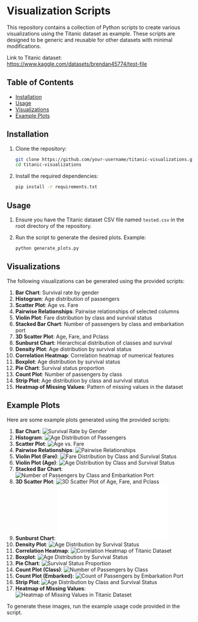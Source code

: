 # Visualization Scripts

This repository contains a collection of Python scripts to create various visualizations using the Titanic dataset as example. These scripts are designed to be generic and reusable for other datasets with minimal modifications.

Link to Titanic dataset: https://www.kaggle.com/datasets/brendan45774/test-file

## Table of Contents
- [Installation](#installation)
- [Usage](#usage)
- [Visualizations](#visualizations)
- [Example Plots](#example-plots)

## Installation

1. Clone the repository:
    ```sh
    git clone https://github.com/your-username/titanic-visualizations.git
    cd titanic-visualizations
    ```

2. Install the required dependencies:
    ```sh
    pip install -r requirements.txt
    ```

## Usage

1. Ensure you have the Titanic dataset CSV file named `tested.csv` in the root directory of the repository.

2. Run the script to generate the desired plots. Example:
    ```sh
    python generate_plots.py
    ```

## Visualizations

The following visualizations can be generated using the provided scripts:

1. **Bar Chart**: Survival rate by gender
2. **Histogram**: Age distribution of passengers
3. **Scatter Plot**: Age vs. Fare
4. **Pairwise Relationships**: Pairwise relationships of selected columns
5. **Violin Plot**: Fare distribution by class and survival status
6. **Stacked Bar Chart**: Number of passengers by class and embarkation port
7. **3D Scatter Plot**: Age, Fare, and Pclass
8. **Sunburst Chart**: Hierarchical distribution of classes and survival
9. **Density Plot**: Age distribution by survival status
10. **Correlation Heatmap**: Correlation heatmap of numerical features
11. **Boxplot**: Age distribution by survival status
12. **Pie Chart**: Survival status proportion
13. **Count Plot**: Number of passengers by class
14. **Strip Plot**: Age distribution by class and survival status
15. **Heatmap of Missing Values**: Pattern of missing values in the dataset

## Example Plots

Here are some example plots generated using the provided scripts:

1. **Bar Chart**: ![Survival Rate by Gender](images/survival_rate_by_gender.png)
2. **Histogram**: ![Age Distribution of Passengers](images/age_distribution.png)
3. **Scatter Plot**: ![Age vs. Fare](images/age_vs_fare.png)
4. **Pairwise Relationships**: ![Pairwise Relationships](images/facet_grid.png)
5. **Violin Plot (Fare)**: ![Fare Distribution by Class and Survival Status](images/violin_fare_class_survival.png)
6. **Violin Plot (Age)**: ![Age Distribution by Class and Survival Status](images/violin_age_class_survival.png)
7. **Stacked Bar Chart**: ![Number of Passengers by Class and Embarkation Port](images/stacked_bar_class_embarked.png)
8. **3D Scatter Plot**: ![3D Scatter Plot of Age, Fare, and Pclass](images/3d_scatter_age_fare_pclass.png)
9. **Sunburst Chart**: ![Hierarchical Distribution of Classes and Survival](images/sunburst_class_survival.html)
10. **Density Plot**: ![Age Distribution by Survival Status](images/density_age_survival.png)
11. **Correlation Heatmap**: ![Correlation Heatmap of Titanic Dataset](images/correlation_heatmap.png)
12. **Boxplot**: ![Age Distribution by Survival Status](images/boxplot_age_survival.png)
13. **Pie Chart**: ![Survival Status Proportion](images/pie_chart_survival.png)
14. **Count Plot (Class)**: ![Number of Passengers by Class](images/count_plot_pclass.png)
15. **Count Plot (Embarked)**: ![Count of Passengers by Embarkation Port](images/count_plot_embarked.png)
16. **Strip Plot**: ![Age Distribution by Class and Survival Status](images/strip_plot_age_class_survival.png)
17. **Heatmap of Missing Values**: ![Heatmap of Missing Values in Titanic Dataset](images/missing_values_heatmap.png)

To generate these images, run the example usage code provided in the script.


